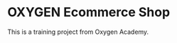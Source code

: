 # OXYGEN Ecommerce Shop 
This is a training project from Oxygen Academy.                                                           
  
  
 
 
